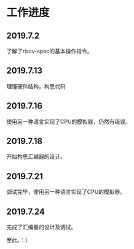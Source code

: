 # 工作进度
## 2019.7.2 
了解了riscv-spec的基本操作指令。

## 2019.7.13
理懂硬件结构，构思代码

## 2019.7.16
使用另一种语言实现了CPU的模拟器，仍然有错误。

## 2019.7.18
开始构思汇编器的设计。

## 2019.7.21
调试完毕，使用另一种语言实现了CPU的模拟器。

## 2019.7.24
完成了汇编器的设计及调试。

至此。：)
